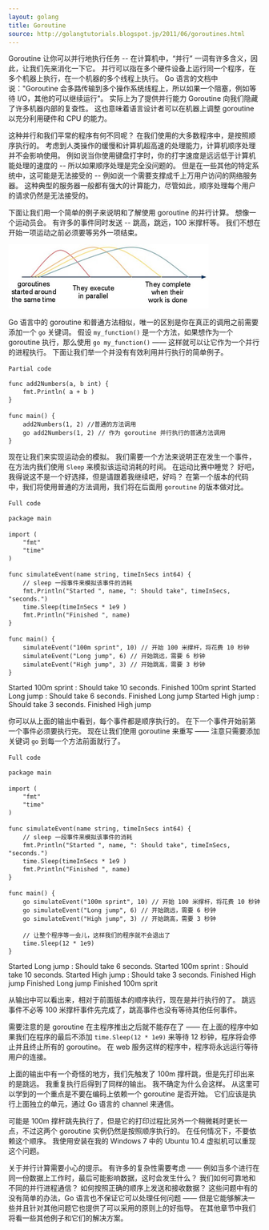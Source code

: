 ```yaml
---
layout: golang
title: Goroutine
source: http://golangtutorials.blogspot.jp/2011/06/goroutines.html
---
```


Goroutine 让你可以并行地执行任务 -- 在计算机中，“并行” 一词有许多含义，因此，让我们先来消化一下它。
并行可以指在多个硬件设备上运行同一个程序，在多个机器上执行，在一个机器的多个线程上执行。
Go 语言的文档中说："Goroutine 会多路传输到多个操作系统线程上，所以如果一个阻塞，例如等待 I/O，其他的可以继续运行"。
实际上为了提供并行能力 Goroutine 向我们隐藏了许多机器内部的复查性。
这也意味着语言设计者可以在机器上调整 goroutine 以充分利用硬件和 CPU 的能力。

这种并行和我们平常的程序有何不同呢？
在我们使用的大多数程序中，是按照顺序执行的。
考虑到人类操作的缓慢和计算机超高速的处理能力，计算机顺序处理并不会影响使用。
例如说当你使用键盘打字时，你的打字速度是远远低于计算机能处理的速度的 -- 所以如果顺序处理是完全没问题的。
但是在一些其他的特定系统中，这可能是无法接受的 -- 例如说一个需要支撑成千上万用户访问的网络服务器。
这种典型的服务器一般都有强大的计算能力，尽管如此，顺序处理每个用户的请求仍然是无法接受的。

下面让我们用一个简单的例子来说明和了解使用 goroutine 的并行计算。
想像一个运动员会。
有许多的事件同时发送 -- 跳高，跳远，100 米撑杆等。
我们不想在开始一项运动之前必须要等另外一项结束。

![Parallel execution](/images/post/golang/parallel-execution.jpg)

Go 语言中的 goroutine 和普通方法相似，唯一的区别是你在真正的调用之前需要添加一个 `go` 关键词。
假设 `my_function()` 是一个方法，如果想作为一个 goroutine 执行，那么使用 `go my_function()` —— 这样就可以让它作为一个并行的进程执行。
下面让我们举一个并没有有效利用并行执行的简单例子。

`Partial code`

    func add2Numbers(a, b int) {
        fmt.Println( a + b )
    }

    func main() {
        add2Numbers(1, 2) //普通的方法调用
        go add2Numbers(1, 2) // 作为 goroutine 并行执行的普通方法调用
    }

现在让我们来实现运动会的模拟。
我们需要一个方法来说明正在发生一个事件，在方法内我们使用 `Sleep` 来模拟该运动消耗的时间。
在运动比赛中睡觉？
好吧，我得说这不是一个好选择，但是请跟着我继续吧，好吗？
在第一个版本的代码中，我们将使用普通的方法调用，我们将在后面用 `goroutine` 的版本做对比。

`Full code`

    package main

    import (
        "fmt"
        "time"
    )

    func simulateEvent(name string, timeInSecs int64) { 
        // sleep 一段事件来模拟该事件的消耗
        fmt.Println("Started ", name, ": Should take", timeInSecs, "seconds.")
        time.Sleep(timeInSecs * 1e9 )
        fmt.Println("Finished ", name)
    }

    func main() {
        simulateEvent("100m sprint", 10) // 开始 100 米撑杆，将花费 10 秒钟
        simulateEvent("Long jump", 6) // 开始跳远，需要 6 秒钟
        simulateEvent("High jump", 3) // 开始跳高，需要 3 秒钟
    }

<p class="correct">
Started 100m sprint : Should take 10 seconds.
Finished 100m sprint
Started Long jump : Should take 6 seconds.
Finished Long jump
Started High jump : Should take 3 seconds.
Finished High jump
</p>

你可以从上面的输出中看到，每个事件都是顺序执行的。
在下一个事件开始前第一个事件必须要执行完。
现在让我们使用 goroutine 来重写 —— 注意只需要添加关键词 `go` 到每一个方法前面就行了。

`Full code`

    package main

    import (
        "fmt"
        "time"
    )

    func simulateEvent(name string, timeInSecs int64) { 
        // sleep 一段事件来模拟该事件的消耗
        fmt.Println("Started ", name, ": Should take", timeInSecs, "seconds.")
        time.Sleep(timeInSecs * 1e9 )
        fmt.Println("Finished ", name)
    }

    func main() {
        go simulateEvent("100m sprint", 10) // 开始 100 米撑杆，将花费 10 秒钟
        go simulateEvent("Long jump", 6) // 开始跳远，需要 6 秒钟
        go simulateEvent("High jump", 3) // 开始跳高，需要 3 秒钟

        // 让整个程序等一会儿，这样我们的程序就不会退出了
        time.Sleep(12 * 1e9)
    }

<p class="correct">
Started Long jump : Should take 6 seconds.
Started 100m sprint : Should take 10 seconds.
Started High jump : Should take 3 seconds.
Finished High jump
Finished Long jump
Finished 100m sprit
</p>

从输出中可以看出来，相对于前面版本的顺序执行，现在是并行执行的了。
跳远事件不必等 100 米撑杆事件先完成了，跳高事件也没有等待其他任何事件。

需要注意的是 goroutine 在主程序推出之后就不能存在了 —— 在上面的程序中如果我们在程序的最后不添加 `time.Sleep(12 * 1e9)` 来等待 12 秒钟，程序将会停止并且终止所有的 goroutine。
在 web 服务这样的程序中，程序将永远运行等待用户的连接。

<p class="note">
上面的输出中有一个奇怪的地方，我们先触发了 100m 撑杆跳，但是先打印出来的是跳远。
我重复执行后得到了同样的输出。
我不确定为什么会这样。
从这里可以学到的一个重点是不要在编码上依赖一个 goroutine 是否开始。
它们应该是执行上面独立的单元，通过 Go 语言的 channel 来通信。

可能是 100m 撑杆跳先执行了，但是它的打印过程比另外一个稍微耗时更长一点，不过这两个 goroutine 实例仍然是按照顺序执行的。
在任何情况下，不要依赖这个顺序。
我使用安装在我的 Windows 7 中的 Ubuntu 10.4 虚拟机可以重现这个问题。
</p>

<p class="note">
关于并行计算需要小心的提示。
有许多的复杂性需要考虑 —— 例如当多个进行在同一份数据上工作时，最后可能影响数据，这时会发生什么？
我们如何可靠地和不同的并行进程通信？
如何按照正确的顺序上发送和接收数据？
这些问题中有的没有简单的办法，Go 语言也不保证它可以处理任何问题 —— 但是它能够解决一些并且针对其他问题它也提供了可以采用的原则上的好指导。
在其他章节中我们将看一些其他例子和它们的解决方案。
</p>
